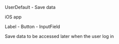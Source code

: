 
UserDefault - Save data 

iOS app

Label - Button - InputField 


Save data to be accessed later when the user log in 
